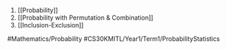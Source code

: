 1. [[Probability]]
2. [[Probability with Permutation & Combination]]
3. [[Inclusion-Exclusion]]

#Mathematics/Probability
#CS30KMITL/Year1/Term1/ProbabilityStatistics